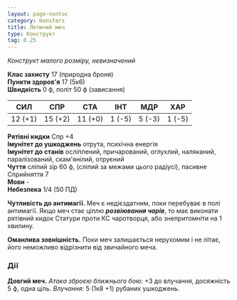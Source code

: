 ```yaml
---
layout: page-nontoc
category: monsters
title: Летючий меч
type: Конструкт
tag: 0.25
---
```


_Конструкт малого розміру, невизначений_  

**Клас захисту** 17 (природна броня)    
**Пункти здоров'я** 17 (5к6)    
**Швидкість** 0 ф, політ 50 ф (зависання)  

| СИЛ     | СПР     | СТА     | ІНТ    | МДР    | ХАР    |
| ------- | ------- | ------- | ------ | ------ | ------ |
| 12 (+1) | 15 (+2) | 11 (+0) | 1 (-5) | 5 (-3) | 1 (-5) |

**Рятівні кидки** Спр +4    
**Імунітет до ушкоджень** отрута, психічна енергія    
**Імунітет до станів** осліплений, причарований, оглухлий, наляканий, паралізований, скам'янілий, отруєний    
**Чуття** сліпий зір 60 ф, (сліпий за межами цього радіусі), пасивне Сприйняття 7    
**Мови** -    
**Небезпека** 1/4 (50 ПД)  

**Чутливість до антимагії.** Меч є недієздатним, поки перебуває в полі антимагії. Якщо меч стає ціллю **_розвіювання чарів_**, то має виконати рятівний кидок Статури проти КС чаротворця, або знепритомніти на 1 хвилину.    

**Оманлива зовнішність.** Поки меч залишається нерухомим і не літає, його неможливо відрізнити від звичайного меча.

### Дії
**Довгий меч.** _Атака зброєю ближнього бою:_ +3 до влучання, досяжність 5 ф, одна ціль. _Влучання:_ 5 (1к8 +1) рубаних ушкоджень.
